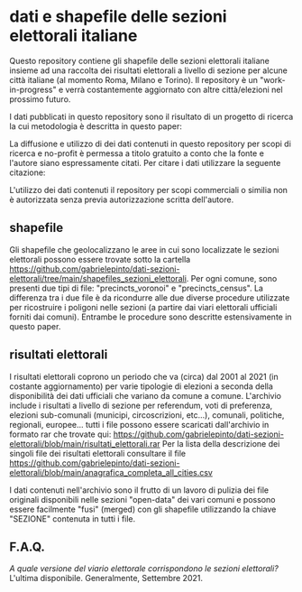 # dati e shapefile delle sezioni elettorali italiane
Questo repository contiene gli shapefile delle sezioni elettorali italiane insieme ad una raccolta dei risultati elettorali a livello di sezione per alcune città italiane (al momento Roma, Milano e Torino). Il repository è un "work-in-progress" e verrà costantemente aggiornato con altre città/elezioni nel prossimo futuro.

I dati pubblicati in questo repository sono il risultato di un progetto di ricerca la cui metodologia è descritta in questo paper:

La diffusione e utilizzo di dei dati contenuti in questo repository per scopi di ricerca e no-profit è permessa a titolo gratuito a conto che la fonte e l'autore siano espressamente citati. Per citare i dati utilizzare la seguente citazione:

L'utilizzo dei dati contenuti il repository per scopi commerciali o similia non è autorizzata senza previa autorizzazione scritta dell'autore.


## shapefile
Gli shapefile che geolocalizzano le aree in cui sono localizzate le sezioni elettorali possono essere trovate sotto la cartella https://github.com/gabrielepinto/dati-sezioni-elettorali/tree/main/shapefiles_sezioni_elettorali.
Per ogni comune, sono presenti due tipi di file: "precincts_voronoi" e "precincts_census". La differenza tra i due file è da ricondurre alle due diverse procedure utilizzate per ricostruire i poligoni nelle sezioni (a partire dai viari elettorali ufficiali forniti dai comuni). Entrambe le procedure sono descritte estensivamente in questo paper.

## risultati elettorali
I risultati elettorali coprono un periodo che va (circa) dal 2001 al 2021 (in costante aggiornamento) per varie tipologie di elezioni a seconda della disponibilità dei dati ufficiali che variano da comune a comune. L'archivio include i risultati a livello di sezione per referendum, voti di preferenza, elezioni sub-comunali (municipi, circoscrizioni, etc...), comunali, politiche, regionali, europee... tutti i file possono essere scaricati dall'archivio in formato rar che trovate qui: https://github.com/gabrielepinto/dati-sezioni-elettorali/blob/main/risultati_elettorali.rar
Per la lista della descrizione dei singoli file dei risultati elettorali consultare il file https://github.com/gabrielepinto/dati-sezioni-elettorali/blob/main/anagrafica_completa_all_cities.csv

I dati contenuti nell'archivio sono il frutto di un lavoro di pulizia dei file originali disponibili nelle sezioni "open-data" dei vari comuni e possono essere facilmente "fusi" (merged) con gli shapefile utilizzando la chiave "SEZIONE" contenuta in tutti i file.

## F.A.Q.

_A quale versione del viario elettorale corrispondono le sezioni elettorali?_ 
L'ultima disponibile. Generalmente, Settembre 2021.


